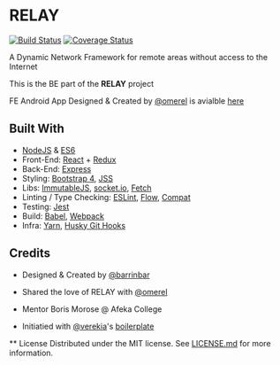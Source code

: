 # RELAY

[![Build Status](https://img.shields.io/travis/barrinbar/learnode.svg?style=flat-square)](https://travis-ci.org/barrinbar/RELAY)
[![Coverage Status](https://img.shields.io/coveralls/barrinbar/learnode.svg?style=flat-square)](https://coveralls.io/github/barrinbar/RELAY?branch=master)

A Dynamic Network Framework for remote areas without access to the Internet

This is the BE part of the **RELAY** project

FE Android App Designed & Created by [@omerel](https://twitter.com/omerel) is avialble [here](https://github.com/omerel/RELAY)

## Built With

* [NodeJS](https://nodejs.org/) & [ES6](http://es6-features.org/)
* Front-End: [React](https://facebook.github.io/react/) + [Redux](http://redux.js.org)
* Back-End: [Express](https://expressjs.com)
* Styling: [Bootstrap 4](https://v4-alpha.getbootstrap.com), [JSS](http://cssinjs.org/)
* Libs: [ImmutableJS](https://facebook.github.io/immutable-js/), [socket.io](https://github.com/socketio/socket.io), [Fetch](https://developer.mozilla.org/en-US/docs/Web/API/Fetch_API/Using_Fetch)
* Linting / Type Checking: [ESLint](http://eslint.org/), [Flow](https://flowtype.org/), [Compat](https://github.com/amilajack/eslint-plugin-compat)
* Testing: [Jest](https://facebook.github.io/jest/)
* Build: [Babel](https://babeljs.io/), [Webpack](https://webpack.js.org/)
* Infra: [Yarn](https://yarnpkg.com/), [Husky Git Hooks](https://github.com/typicode/husky)

## Credits

* Designed & Created by [@barrinbar](https://twitter.com/barrinbar)
* Shared the love of RELAY with [@omerel](https://twitter.com/omerel)
* Mentor Boris Morose @ Afeka College

* Initiatied with [@verekia](https://github.com/verekia/)'s [boilerplate](https://github.com/verekia/js-stack-from-scratch/releases)

** License
Distributed under the MIT license. See [LICENSE.md](LICENSE.md) for more information.